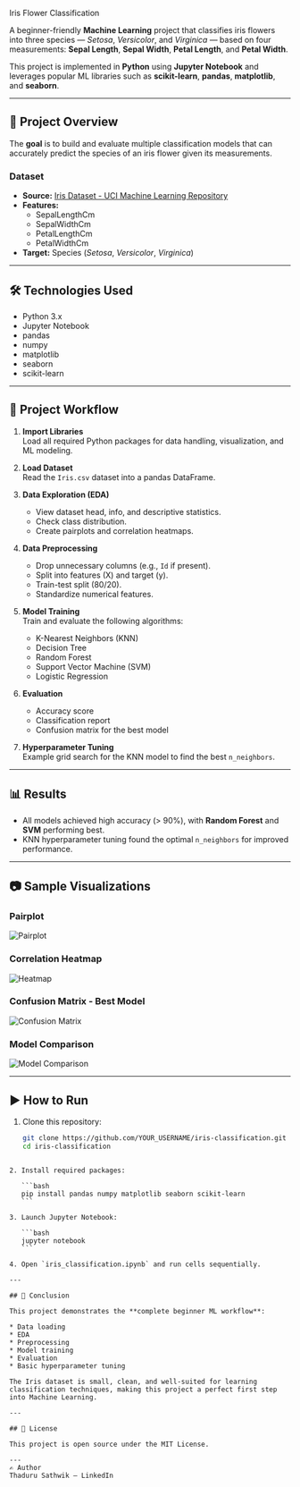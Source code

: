 Iris Flower Classification

A beginner-friendly **Machine Learning** project that classifies iris flowers into three species — *Setosa*, *Versicolor*, and *Virginica* — based on four measurements: **Sepal Length**, **Sepal Width**, **Petal Length**, and **Petal Width**.

This project is implemented in **Python** using **Jupyter Notebook** and leverages popular ML libraries such as **scikit-learn**, **pandas**, **matplotlib**, and **seaborn**.

---

## 📌 Project Overview

The **goal** is to build and evaluate multiple classification models that can accurately predict the species of an iris flower given its measurements.

### Dataset
- **Source:** [Iris Dataset - UCI Machine Learning Repository](https://archive.ics.uci.edu/ml/datasets/iris)
- **Features:**
  - SepalLengthCm
  - SepalWidthCm
  - PetalLengthCm
  - PetalWidthCm
- **Target:** Species (*Setosa*, *Versicolor*, *Virginica*)

---

## 🛠 Technologies Used
- Python 3.x
- Jupyter Notebook
- pandas
- numpy
- matplotlib
- seaborn
- scikit-learn

---

## 🚀 Project Workflow

1. **Import Libraries**  
   Load all required Python packages for data handling, visualization, and ML modeling.

2. **Load Dataset**  
   Read the `Iris.csv` dataset into a pandas DataFrame.

3. **Data Exploration (EDA)**  
   - View dataset head, info, and descriptive statistics.  
   - Check class distribution.
   - Create pairplots and correlation heatmaps.

4. **Data Preprocessing**  
   - Drop unnecessary columns (e.g., `Id` if present).
   - Split into features (X) and target (y).
   - Train-test split (80/20).
   - Standardize numerical features.

5. **Model Training**  
   Train and evaluate the following algorithms:
   - K-Nearest Neighbors (KNN)
   - Decision Tree
   - Random Forest
   - Support Vector Machine (SVM)
   - Logistic Regression

6. **Evaluation**  
   - Accuracy score
   - Classification report
   - Confusion matrix for the best model

7. **Hyperparameter Tuning**  
   Example grid search for the KNN model to find the best `n_neighbors`.

---

## 📊 Results
- All models achieved high accuracy (> 90%), with **Random Forest** and **SVM** performing best.
- KNN hyperparameter tuning found the optimal `n_neighbors` for improved performance.

---

## 📷 Sample Visualizations

### Pairplot
![Pairplot](screenshots/pairplot.png)

### Correlation Heatmap
![Heatmap](screenshots/heatmap.png)

### Confusion Matrix - Best Model
![Confusion Matrix](screenshots/confusion_matrix.png)

### Model Comparison
![Model Comparison](screenshots/model_comparison.png)

---
## ▶️ How to Run

1. Clone this repository:
   ```bash
   git clone https://github.com/YOUR_USERNAME/iris-classification.git
   cd iris-classification
````

2. Install required packages:

   ```bash
   pip install pandas numpy matplotlib seaborn scikit-learn
   ```

3. Launch Jupyter Notebook:

   ```bash
   jupyter notebook
   ```

4. Open `iris_classification.ipynb` and run cells sequentially.

---

## 📌 Conclusion

This project demonstrates the **complete beginner ML workflow**:

* Data loading
* EDA
* Preprocessing
* Model training
* Evaluation
* Basic hyperparameter tuning

The Iris dataset is small, clean, and well-suited for learning classification techniques, making this project a perfect first step into Machine Learning.

---

## 📄 License

This project is open source under the MIT License.

---
✍ Author
Thaduru Sathwik – LinkedIn


